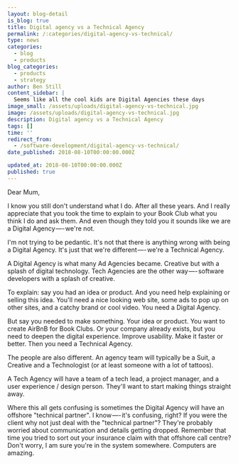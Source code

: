 ```yaml
---
layout: blog-detail
is_blog: true
title: Digital agency vs a Technical Agency
permalink: /:categories/digital-agency-vs-technical/
type: news
categories:
  - blog
  - products
blog_categories:
  - products
  - strategy
author: Ben Still
content_sidebar: |
  Seems like all the cool kids are Digital Agencies these days
image_small: /assets/uploads/digital-agency-vs-technical.jpg
image: /assets/uploads/digital-agency-vs-technical.jpg
description: Digital agency vs a Technical Agency
tags: []
time: ''
redirect_from:
  - /software-development/digital-agency-vs-technical/
date_published: 2018-08-10T00:00:00.000Z

updated_at: 2018-08-10T00:00:00.000Z
published: true
---
```


Dear Mum,

I know you still don't understand what I do. After all these years. And I really appreciate that you took the time to explain to your Book Club what you think I do and ask them. And even though they told you it sounds like we are a Digital Agency —- we're not.

I'm not trying to be pedantic. It's not that there is anything wrong with being a Digital Agency. It's just that we're different —- we're a Technical Agency.

A Digital Agency is what many Ad Agencies became. Creative but with a splash of digital technology. Tech Agencies are the other way —- software developers with a splash of creative.

To explain: say you had an idea or product. And you need help explaining or selling this idea. You'll need a nice looking web site, some ads to pop up on other sites, and a catchy brand or cool video. You need a Digital Agency.

But say you needed to make something. Your idea or product. You want to create AirBnB for Book Clubs. Or your company already exists, but you need to deepen the digital experience. Improve usability. Make it faster or better. Then you need a Technical Agency.

The people are also different. An agency team will typically be a Suit, a Creative and a Technologist (or at least someone with a lot of tattoos).

A Tech Agency will have a team of a tech lead, a project manager, and a user experience / design person. They'll want to start making things straight away.

Where this all gets confusing is sometimes the Digital Agency will have an offshore "technical partner". I know —- it's confusing, right? If you were the client why not just deal with the "technical partner"? They're probably worried about communication and details getting dropped. Remember that time you tried to sort out your insurance claim with that offshore call centre? Don't worry, I am sure you're in the system somewhere. Computers are amazing.
